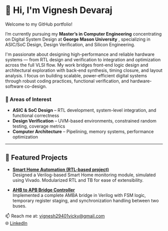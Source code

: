 # 👋 Hi, I'm Vignesh Devaraj

Welcome to my GitHub portfolio! 

I’m currently pursuing my **Master’s in Computer Engineering** concentrating on Digital System Design at **George Mason University** , specializing in ASIC/SoC Design, Design Verification, and Silicon Engineering.

I'm passionate about designing high-performance and reliable hardware systems — from RTL design and verification to integration and optimization across the full VLSI flow. My work bridges front-end logic design and architectural exploration with back-end synthesis, timing closure, and layout analysis. I focus on building scalable, power-efficient digital systems through robust coding practices, functional verification, and hardware-software co-design.

### 🔧 Areas of Interest

- **ASIC & SoC Design** – RTL development, system-level integration, and functional correctness
- **Design Verification** – UVM-based environments, constrained random testing, coverage metrics
- **Computer Architecture** – Pipelining, memory systems, performance optimization  

---

## 📂 Featured Projects  

- [**Smart Home Automation (RTL-based project)**](#)  
  Designed a Verilog-based Smart Home monitoring module, simulated using Vivado. Modularized RTL and TB for ease of extensibility.  

- [**AHB to APB Bridge Controller**](#)  
  Implemented a complete AMBA bridge in Verilog with FSM logic, temporary register staging, and synchronization handling between two buses.  


📫 Reach me at: vignesh29401vicky@gmail.com  
🌐 [LinkedIn]([https://www.linkedin.com/in/your-link](https://www.linkedin.com/in/vigneshdevaraj/))
